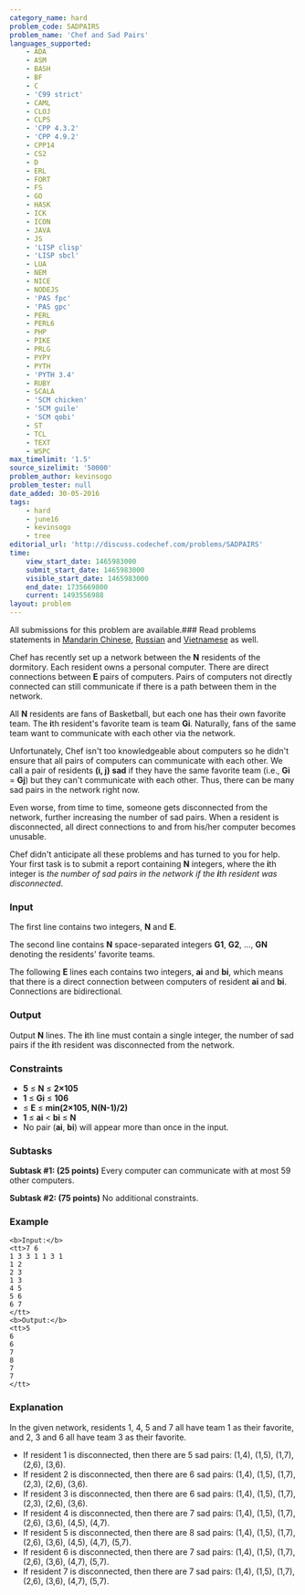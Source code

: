 ```yaml
---
category_name: hard
problem_code: SADPAIRS
problem_name: 'Chef and Sad Pairs'
languages_supported:
    - ADA
    - ASM
    - BASH
    - BF
    - C
    - 'C99 strict'
    - CAML
    - CLOJ
    - CLPS
    - 'CPP 4.3.2'
    - 'CPP 4.9.2'
    - CPP14
    - CS2
    - D
    - ERL
    - FORT
    - FS
    - GO
    - HASK
    - ICK
    - ICON
    - JAVA
    - JS
    - 'LISP clisp'
    - 'LISP sbcl'
    - LUA
    - NEM
    - NICE
    - NODEJS
    - 'PAS fpc'
    - 'PAS gpc'
    - PERL
    - PERL6
    - PHP
    - PIKE
    - PRLG
    - PYPY
    - PYTH
    - 'PYTH 3.4'
    - RUBY
    - SCALA
    - 'SCM chicken'
    - 'SCM guile'
    - 'SCM qobi'
    - ST
    - TCL
    - TEXT
    - WSPC
max_timelimit: '1.5'
source_sizelimit: '50000'
problem_author: kevinsogo
problem_tester: null
date_added: 30-05-2016
tags:
    - hard
    - june16
    - kevinsogo
    - tree
editorial_url: 'http://discuss.codechef.com/problems/SADPAIRS'
time:
    view_start_date: 1465983000
    submit_start_date: 1465983000
    visible_start_date: 1465983000
    end_date: 1735669800
    current: 1493556988
layout: problem
---
```

All submissions for this problem are available.###  Read problems statements in [Mandarin Chinese](http://www.codechef.com/download/translated/JUNE16/mandarin/SADPAIRS.pdf), [Russian](http://www.codechef.com/download/translated/JUNE16/russian/SADPAIRS.pdf) and [Vietnamese](http://www.codechef.com/download/translated/JUNE16/vietnamese/SADPAIRS.pdf) as well.

Chef has recently set up a network between the **N** residents of the dormitory. Each resident owns a personal computer. There are direct connections between **E** pairs of computers. Pairs of computers not directly connected can still communicate if there is a path between them in the network.

All **N** residents are fans of Basketball, but each one has their own favorite team. The **i**th resident's favorite team is team **Gi**. Naturally, fans of the same team want to communicate with each other via the network.

Unfortunately, Chef isn't too knowledgeable about computers so he didn't ensure that all pairs of computers can communicate with each other. We call a pair of residents **(i, j)** **sad** if they have the same favorite team (i.e., **Gi** = **Gj**) but they can't communicate with each other. Thus, there can be many sad pairs in the network right now.

Even worse, from time to time, someone gets disconnected from the network, further increasing the number of sad pairs. When a resident is disconnected, all direct connections to and from his/her computer becomes unusable.

Chef didn't anticipate all these problems and has turned to you for help. Your first task is to submit a report containing **N** integers, where the **i**th integer is _the number of sad pairs in the network if the **i**th resident was disconnected_.

### Input

The first line contains two integers, **N** and **E**.

The second line contains **N** space-separated integers **G1**, **G2**, ..., **GN** denoting the residents' favorite teams.

The following **E** lines each contains two integers, **ai** and **bi**, which means that there is a direct connection between computers of resident **ai** and **bi**. Connections are bidirectional.

### Output

Output **N** lines. The **i**th line must contain a single integer, the number of sad pairs if the **i**th resident was disconnected from the network.

### Constraints

- **5** ≤ **N** ≤ **2×105**
- **1** ≤ **Gi** ≤ **106**
- ≤ **E** ≤ **min(2×105, **N(N-1)/2**)**
- **1** ≤ **ai** < **bi** ≤ **N**
- No pair (**ai**, **bi**) will appear more than once in the input.

### Subtasks

**Subtask #1: (25 points)** Every computer can communicate with at most 59 other computers.

**Subtask #2: (75 points)** No additional constraints.

### Example

```
<b>Input:</b>
<tt>7 6
1 3 3 1 1 3 1
1 2
2 3
1 3
4 5
5 6
6 7
</tt>
<b>Output:</b>
<tt>5
6
6
7
8
7
7
</tt>
```
### Explanation

In the given network, residents 1, 4, 5 and 7 all have team 1 as their favorite, and 2, 3 and 6 all have team 3 as their favorite.

- If resident 1 is disconnected, then there are 5 sad pairs: (1,4), (1,5), (1,7), (2,6), (3,6).
- If resident 2 is disconnected, then there are 6 sad pairs: (1,4), (1,5), (1,7), (2,3), (2,6), (3,6).
- If resident 3 is disconnected, then there are 6 sad pairs: (1,4), (1,5), (1,7), (2,3), (2,6), (3,6).
- If resident 4 is disconnected, then there are 7 sad pairs: (1,4), (1,5), (1,7), (2,6), (3,6), (4,5), (4,7).
- If resident 5 is disconnected, then there are 8 sad pairs: (1,4), (1,5), (1,7), (2,6), (3,6), (4,5), (4,7), (5,7).
- If resident 6 is disconnected, then there are 7 sad pairs: (1,4), (1,5), (1,7), (2,6), (3,6), (4,7), (5,7).
- If resident 7 is disconnected, then there are 7 sad pairs: (1,4), (1,5), (1,7), (2,6), (3,6), (4,7), (5,7).